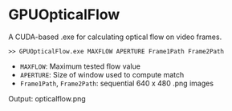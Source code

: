 GPUOpticalFlow
===========

A CUDA-based .exe for calculating optical flow on video frames. 

    >> GPUOpticalFlow.exe MAXFLOW APERTURE Frame1Path Frame2Path

* ``MAXFLOW``: Maximum tested flow value
* ``APERTURE``: Size of window used to compute match
* ``Frame1Path``, ``Frame2Path``: sequential 640 x 480 .png images

Output: opticalflow.png
